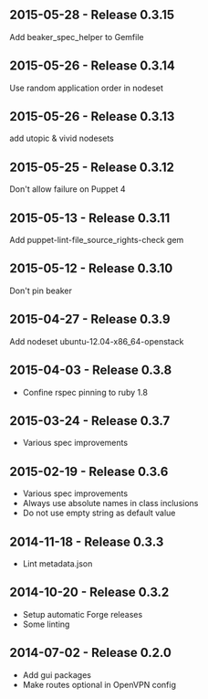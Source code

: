 ## 2015-05-28 - Release 0.3.15

Add beaker_spec_helper to Gemfile

## 2015-05-26 - Release 0.3.14

Use random application order in nodeset

## 2015-05-26 - Release 0.3.13

add utopic & vivid nodesets

## 2015-05-25 - Release 0.3.12

Don't allow failure on Puppet 4

## 2015-05-13 - Release 0.3.11

Add puppet-lint-file_source_rights-check gem

## 2015-05-12 - Release 0.3.10

Don't pin beaker

## 2015-04-27 - Release 0.3.9

Add nodeset ubuntu-12.04-x86_64-openstack

## 2015-04-03 - Release 0.3.8

- Confine rspec pinning to ruby 1.8

## 2015-03-24 - Release 0.3.7

- Various spec improvements

## 2015-02-19 - Release 0.3.6

- Various spec improvements
- Always use absolute names in class inclusions
- Do not use empty string as default value

## 2014-11-18 - Release 0.3.3

- Lint metadata.json

## 2014-10-20 - Release 0.3.2

- Setup automatic Forge releases
- Some linting

## 2014-07-02 - Release 0.2.0

- Add gui packages
- Make routes optional in OpenVPN config

